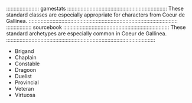 :::::::::::::::::::::: gamestats :::::::::::::::::::::::::::::::::::::::::::::::::::::::::::::::::::
These standard classes are especially appropriate for characters from Coeur de Gallinea.
::::::::::::::::::::::::::::::::::::::::::::::::::::::::::::::::::::::::::::::::::::::::::::::::::::
::::::::::::::::: sourcebook :::::::::::::::::::::::::::::::::::::::::::::::::::::::::::::::::::::::
These standard archetypes are especially common in Coeur de Gallinea.
::::::::::::::::::::::::::::::::::::::::::::::::::::::::::::::::::::::::::::::::::::::::::::::::::::

  - Brigand
  - Chaplain
  - Constable
  - Dragoon
  - Duelist
  - Provincial
  - Veteran
  - Virtuosa
